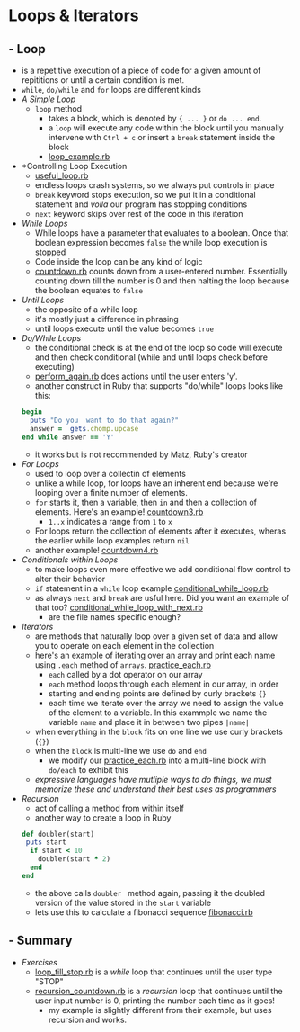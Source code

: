 # **Loops & Iterators**
## - Loop
  - is a repetitive execution of a piece of code for a given amount of repititions or until a certain condition is met.
  - `while`, `do/while` and `for` loops are different kinds
  - *A Simple Loop*
    - `loop` method
      - takes a block, which is denoted by `{ ... }` or `do ... end`.
      - a `loop` will execute any code within the block until you manually intervene with `Ctrl + c` or insert a `break` statement inside the block
      - [loop_example.rb](loop_example.rb)
  - *Controlling Loop Execution
    - [useful_loop.rb](useful_loop.rb)
    - endless loops crash systems, so we always put controls in place
    - `break` keyword stops execution, so we put it in a conditional statement and *voila* our program has stopping conditions
    - `next` keyword skips over rest of the code in this iteration
  - *While Loops*
    - While loops have a parameter that evaluates to a boolean. Once that boolean expression becomes `false` the while loop execution is stopped
    - Code inside the loop can be any kind of logic
    - [countdown.rb](countdown.rb) counts down from a user-entered number. Essentially counting down till the number is 0 and then halting the loop because the boolean equates to `false`
  - *Until Loops*
    - the opposite of a while loop
    - it's mostly just a difference in phrasing
    - until loops execute until the value becomes `true`
  - *Do/While Loops*
    - the conditional check is at the end of the loop so code will execute and then check conditional (while and until loops check before executing)
    - [perform_again.rb](perform_again.rb) does actions until the user enters 'y'.
    - another construct in Ruby that supports "do/while" loops looks like this:
    ```ruby
    begin
      puts "Do you  want to do that again?"
      answer =  gets.chomp.upcase
    end while answer == 'Y'
    ```
    - it works but is not recommended by Matz, Ruby's creator
  - *For Loops*
    - used to loop over a collectin of elements
    - unlike a while loop, for loops have an inherent end because we're looping over a finite number of elements.
    - `for` starts it, then a variable, then `in` and then a collection of elements. Here's an example! [countdown3.rb](countdown3.rb)
      - `1..x` indicates a range from `1` to `x`
    - For loops return the collection of elements after it executes, wheras the earlier while loop examples return `nil`
    - another example! [countdown4.rb](countdown4.rb)
  - *Conditionals within Loops*
    - to make loops even more effective we add conditional flow control to alter their behavior
    - `if` statement in a `while` loop example [conditional_while_loop.rb](conditional_while_loop.rb)
    - as always `next` and `break` are usful here. Did you want an example of that too? [conditional_while_loop_with_next.rb](conditional_while_loop_with_next.rb)
      - are the file names specific enough?
  - *Iterators*
    - are methods that naturally loop over a given set of data and allow you to operate on each element in the collection
    - here's an example of iterating over an array and print each name using `.each` method of `arrays`. [practice_each.rb](practice_each.rb)
      - `each` called by a dot operator on our  array
      - `each` method loops through each element in our array, in order
      - starting and ending points are defined by curly brackets `{}`
      - each time we iterate over the array we need to assign the value of the element to a variable. In this exammple we name the variable `name` and place it in between two pipes `|name|`
    - when everything in the `block` fits on one line we use curly brackets (`{}`)
    - when the `block` is multi-line we use `do` and `end`
      - we modify our [practice_each.rb](practice_each.rb) into a multi-line block with `do/each` to exhibit this
    - *expressive languages have mutliple ways to do things, we must memorize these and understand their best uses as programmers*
  - *Recursion*
    - act of calling a method from within itself
    - another way to create a loop in Ruby
    ```ruby
    def doubler(start)
     puts start
      if start < 10
        doubler(start * 2)
      end
    end
    ```
    - the above calls `doubler ` method again, passing it the doubled version of the value stored in the `start` variable
    - lets use this to calculate a fibonacci sequence [fibonacci.rb](fibonacci.rb)
## - Summary
  - *Exercises*
    - [loop_till_stop.rb](loop_till_stop.rb) is a *while* loop that continues until the user type "STOP"
    - [recursion_countdown.rb](recursion_countdown.rb) is a *recursion* loop that continues until the user input number is 0, printing the number each time as it goes!
      - my example is slightly different from their example, but uses recursion and works.